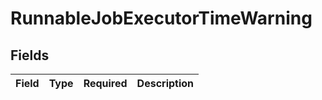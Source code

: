 # RunnableJobExecutorTimeWarning


## Fields

| Field       | Type        | Required    | Description |
| ----------- | ----------- | ----------- | ----------- |